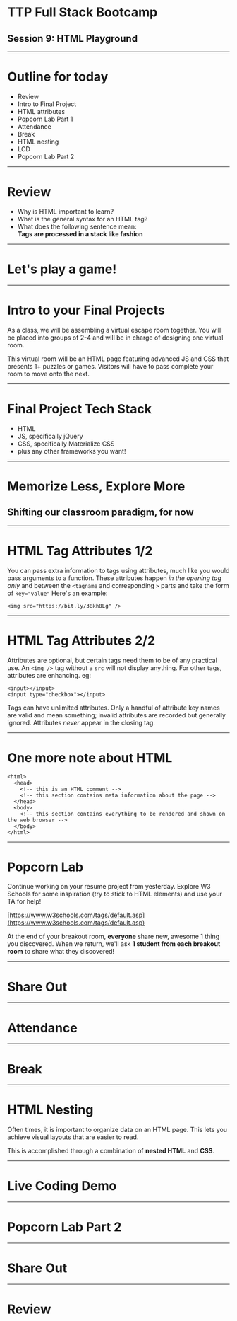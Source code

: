 # TTP Full Stack Bootcamp
## Session 9: **HTML Playground**

---

# Outline for today

- Review
- Intro to Final Project
- HTML attributes
- Popcorn Lab Part 1
- Attendance
- Break
- HTML nesting
- LCD
- Popcorn Lab Part 2

---

# Review

- Why is HTML important to learn?
- What is the general syntax for an HTML tag?
- What does the following sentence mean:  
**Tags are processed in a stack like fashion**

---

# Let's play a game!

---

# Intro to your Final Projects

As a class, we will be assembling a virtual escape room together. You will be placed into groups of 2-4 and will be in charge of designing one virtual room.

This virtual room will be an HTML page featuring advanced JS and CSS that presents 1+ puzzles or games. Visitors will have to pass complete your room to move onto the next.

---

# Final Project Tech Stack

- HTML
- JS, specifically jQuery
- CSS, specifically Materialize CSS
- plus any other frameworks you want!

---

# Memorize Less, Explore More

## Shifting our classroom paradigm, for now

---

# HTML Tag Attributes 1/2

You can pass extra information to tags using attributes, much like you would pass arguments to a function. These attributes happen *in the opening tag only* and between the `<tagname` and corresponding `>` parts and take the form of `key="value"` Here's an example:

`<img src="https://bit.ly/38kh8Lg" />`

---

# HTML Tag Attributes 2/2

Attributes are optional, but certain tags need them to be of any practical use. An `<img />` tag without a `src` will not display anything. For other tags, attributes are enhancing. eg:

`<input></input>`  
`<input type="checkbox"></input>`

Tags can have unlimited attributes. Only a handful of attribute key names are valid and mean something; invalid attributes are recorded but generally ignored. Attributes *never* appear in the closing tag.

---

# One more note about HTML

```
<html>
  <head>
    <!-- this is an HTML comment -->
    <!-- this section contains meta information about the page -->
  </head>
  <body>
    <!-- this section contains everything to be rendered and shown on the web browser -->
  </body>
</html>
```

---

# Popcorn Lab

Continue working on your resume project from yesterday. Explore W3 Schools for some inspiration (try to stick to HTML elements) and use your TA for help!

[https://www.w3schools.com/tags/default.asp](https://www.w3schools.com/tags/default.asp)

At the end of your breakout room, **everyone** share new, awesome 1 thing you discovered. When we return, we'll ask **1 student from each breakout room** to share what they discovered!

---

# Share Out

---

# Attendance

---

# Break

---

# HTML Nesting

Often times, it is important to organize data on an HTML page. This lets you achieve visual layouts that are easier to read.

This is accomplished through a combination of **nested HTML** and **CSS**.

---

# Live Coding Demo

---

# Popcorn Lab Part 2

---

# Share Out

---

# Review
